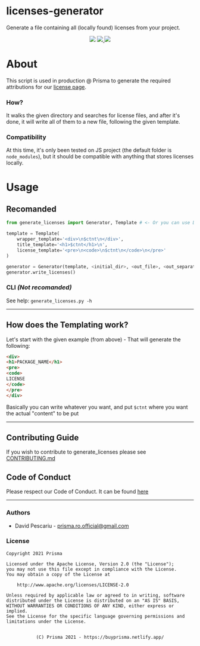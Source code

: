 # licenses-generator
Generate a file containing all (locally found) licenses from your project.

<p align=center>
    <img src="https://img.shields.io/badge/version-1.1-blue" />
    <a href="https://github.com/prisma-ro/licenses-generator/actions/workflows/run_tests.yaml">
        <img src="https://github.com/prisma-ro/licenses-generator/actions/workflows/run_tests.yaml/badge.svg" />
    </a>
    <img src="https://img.shields.io/badge/license-Apache%202-blue" />
</p>

# About
This script is used in production @ Prisma to generate the required attributions
for our [license page](https://buyprisma.netlify.app/info/licente.html).

### How?
It walks the given directory and searches for license files, and after it's done,
it will write all of them to a new file, following the given template.

### Compatibility
At this time, it's only been tested on JS project (the default folder is `node_modules`), but it should be compatible with anything
 that stores licenses locally.

# Usage

## Recomanded
```py
from generate_licenses import Generator, Template # <- Or you can use DefaultTemplate

template = Template(
    wrapper_template='<div>\n$ctnt\n</div>',
    title_template='<h1>$ctnt</h1>\n',
    license_template='<pre>\n<code>\n$ctnt\n</code>\n</pre>'
)

generator = Generator(template, <initial_dir>, <out_file>, <out_separator>)
generator.write_licenses()
```

### CLI _(Not recomanded)_
See help: `generate_licenses.py -h`

---

## How does the Templating work?

Let's start with the given example (from above) - That will generate the following:
```html
<div>
<h1>PACKAGE_NAME</h1>
<pre>
<code>
LICENSE
</code>
</pre>
</div>
```

Basically you can write whatever you want, and put `$ctnt` where you want the 
actual "content" to be put

---

## Contributing Guide
If you wish to contribute to generate_licenses please see [CONTRIBUTING.md](CONTRIBUTING.md)

## Code of Conduct
Please respect our Code of Conduct. It can be found [here](CODE_OF_CONDUCT.md)

---

### Authors
  - David Pescariu - [prisma.ro.official@gmail.com](mailto:prisma.ro.official@gmail.com)

### License
```
Copyright 2021 Prisma

Licensed under the Apache License, Version 2.0 (the "License");
you may not use this file except in compliance with the License.
You may obtain a copy of the License at

    http://www.apache.org/licenses/LICENSE-2.0

Unless required by applicable law or agreed to in writing, software
distributed under the License is distributed on an "AS IS" BASIS,
WITHOUT WARRANTIES OR CONDITIONS OF ANY KIND, either express or implied.
See the License for the specific language governing permissions and
limitations under the License.
```

<p align=center>
  <code>
(C) Prisma 2021 - https://buyprisma.netlify.app/
  </code>
</p>

